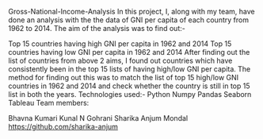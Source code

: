 Gross-National-Income-Analysis
In this project, I, along with my team, have done an analysis with the the data of GNI per capita of each country from 1962 to 2014. The aim of the analysis was to find out:-

Top 15 countries having high GNI per capita in 1962 and 2014
Top 15 countries having low GNI per capita in 1962 and 2014
After finding out the list of countries from above 2 aims, I found out countries which have consistently been in the top 15 lists of having high/low GNI per capita. The method for finding out this was to match the list of top 15 high/low GNI countries in 1962 and 2014 and check whether the country is still in top 15 list in both the years.
Technologies used:-
Python
Numpy
Pandas
Seaborn
Tableau
Team members:

Bhavna Kumari 
Kunal N Gohrani
Sharika Anjum Mondal https://github.com/sharika-anjum
